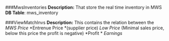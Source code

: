 ###MwsInventories
**Description:**
That store the real time inventory in MWS
**DB Table**: mws_inventory

###ViewMatchInvs
**Description:**
This contains the relation between the 
*MWS Price*
*Entrenue Price *(supplier price)
*Low Price* (Minimal sales price, below this price the profit is negative)
*Profit *
*Earnings*
